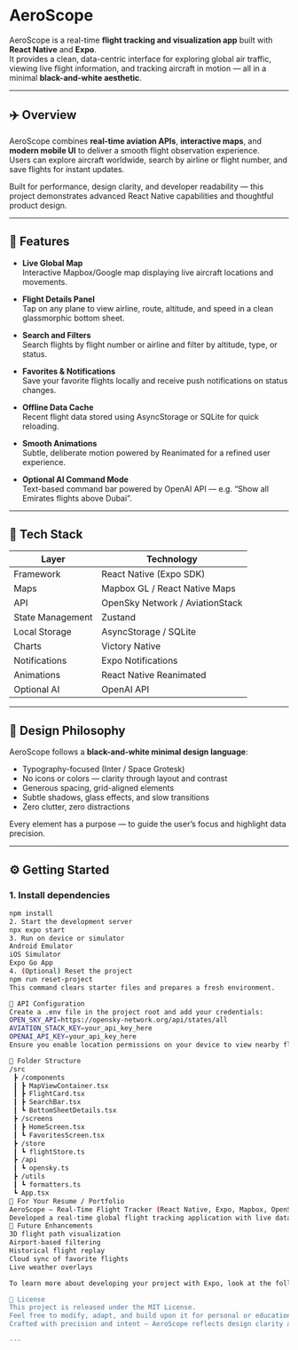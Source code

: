 # AeroScope

AeroScope is a real-time **flight tracking and visualization app** built with **React Native** and **Expo**.  
It provides a clean, data-centric interface for exploring global air traffic, viewing live flight information, and tracking aircraft in motion — all in a minimal **black-and-white aesthetic**.

---

## ✈️ Overview

AeroScope combines **real-time aviation APIs**, **interactive maps**, and **modern mobile UI** to deliver a smooth flight observation experience.  
Users can explore aircraft worldwide, search by airline or flight number, and save flights for instant updates.

Built for performance, design clarity, and developer readability — this project demonstrates advanced React Native capabilities and thoughtful product design.

---

## 🧩 Features

- **Live Global Map**  
  Interactive Mapbox/Google map displaying live aircraft locations and movements.

- **Flight Details Panel**  
  Tap on any plane to view airline, route, altitude, and speed in a clean glassmorphic bottom sheet.

- **Search and Filters**  
  Search flights by flight number or airline and filter by altitude, type, or status.

- **Favorites & Notifications**  
  Save your favorite flights locally and receive push notifications on status changes.

- **Offline Data Cache**  
  Recent flight data stored using AsyncStorage or SQLite for quick reloading.

- **Smooth Animations**  
  Subtle, deliberate motion powered by Reanimated for a refined user experience.

- **Optional AI Command Mode**  
  Text-based command bar powered by OpenAI API — e.g. “Show all Emirates flights above Dubai”.

---

## 🧠 Tech Stack

| Layer | Technology |
|-------|-------------|
| Framework | React Native (Expo SDK) |
| Maps | Mapbox GL / React Native Maps |
| API | OpenSky Network / AviationStack |
| State Management | Zustand |
| Local Storage | AsyncStorage / SQLite |
| Charts | Victory Native |
| Notifications | Expo Notifications |
| Animations | React Native Reanimated |
| Optional AI | OpenAI API |

---

## 🖤 Design Philosophy

AeroScope follows a **black-and-white minimal design language**:
- Typography-focused (Inter / Space Grotesk)
- No icons or colors — clarity through layout and contrast
- Generous spacing, grid-aligned elements
- Subtle shadows, glass effects, and slow transitions
- Zero clutter, zero distractions

Every element has a purpose — to guide the user’s focus and highlight data precision.

---

## ⚙️ Getting Started

### 1. Install dependencies
```bash
npm install
2. Start the development server
npx expo start
3. Run on device or simulator
Android Emulator
iOS Simulator
Expo Go App
4. (Optional) Reset the project
npm run reset-project
This command clears starter files and prepares a fresh environment.

🧭 API Configuration
Create a .env file in the project root and add your credentials:
OPEN_SKY_API=https://opensky-network.org/api/states/all
AVIATION_STACK_KEY=your_api_key_here
OPENAI_API_KEY=your_api_key_here
Ensure you enable location permissions on your device to view nearby flights.

🧱 Folder Structure
/src
 ┣ /components
 ┃ ┣ MapViewContainer.tsx
 ┃ ┣ FlightCard.tsx
 ┃ ┣ SearchBar.tsx
 ┃ ┗ BottomSheetDetails.tsx
 ┣ /screens
 ┃ ┣ HomeScreen.tsx
 ┃ ┗ FavoritesScreen.tsx
 ┣ /store
 ┃ ┗ flightStore.ts
 ┣ /api
 ┃ ┗ opensky.ts
 ┣ /utils
 ┃ ┗ formatters.ts
 ┗ App.tsx
💼 For Your Resume / Portfolio
AeroScope — Real-Time Flight Tracker (React Native, Expo, Mapbox, OpenSky API)
Developed a real-time global flight tracking application with live data visualization, smooth animations, and a glassmorphic black-and-white UI. Implemented flight search, filters, offline caching, and notification systems using modern React Native architecture.
🧰 Future Enhancements
3D flight path visualization
Airport-based filtering
Historical flight replay
Cloud sync of favorite flights
Live weather overlays

To learn more about developing your project with Expo, look at the following resources: - [Expo documentation](https://docs.expo.dev/): Learn fundamentals, or go into advanced topics with our [guides](https://docs.expo.dev/guides). - [Learn Expo tutorial](https://docs.expo.dev/tutorial/introduction/): Follow a step-by-step tutorial where you'll create a project that runs on Android, iOS, and the web. ## Join the community Join our community of developers creating universal apps. - [Expo on GitHub](https://github.com/expo/expo): View our open source platform and contribute. - [Discord community](https://chat.expo.dev): Chat with Expo users and ask questions.

🧤 License
This project is released under the MIT License.
Feel free to modify, adapt, and build upon it for personal or educational use.
Crafted with precision and intent — AeroScope reflects design clarity and engineering depth.

---
